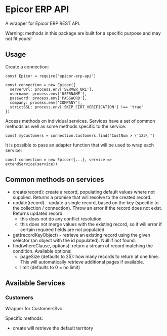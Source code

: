 # Epicor ERP API

A wrapper for Epicor ERP REST API.

Warning: methods in this package are built for a specific purpose and may not fit yours!

## Usage

Create a connection:

```
const Epicor = require('epicor-erp-api')

const connection = new Epicor({
  serverUrl: process.env['SERVER_URL'],
  username: process.env['USERNAME'],
  password: process.env['PASSWORD'],
  company: process.env['COMPANY'],
  strictSSL: process.env['SKIP_CERT_VERIFICATION'] !== 'true'
})
```

Access methods on individual services.  Services have a set of common methods as well as some methods specific to the service.

```
const myCustomers = connection.Customers.find('CustNum > \'123\'')
```

It is possible to pass an adapter function that will be used to wrap each service:

```
const connection = new Epicor({...}, service => extendService(service))
```

## Common methods on services

 * create(record): create a record, populating default values where not supplied.  Returns a promise that will resolve to the created record.
 * update(record) - update a single record, based on the key (specific to the collection / connection).  Throw an error if the record does not exist.  Returns updated record.
    - this does not do any conflict resolution
    - this does not merge values with the existing record, so it will error if certain required fields are not populated
 * get(recordKeyObject) - retrieve an existing record using the given selector (an object with the id populated).  Null if not found.
 * find(whereClause, options): return a stream of record matching the condition.  Available options:
    - pageSize (defaults to 25): how many records to return at one time.  This will automatically retrieve additional pages if available.
    - limit (defaults to 0 = no limit)

## Available Services

### Customers

Wrapper for CustomersSvc.

Specific methods:

 * create will retrieve the default territory
